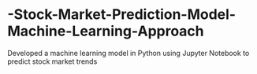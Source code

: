 # -Stock-Market-Prediction-Model-Machine-Learning-Approach
 Developed a machine learning model in Python using Jupyter Notebook to predict stock market trends
